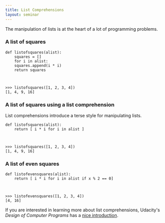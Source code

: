 ```yaml
---
title: List Comprehensions
layout: seminar
---
```


The manipulation of lists is at the heart of a lot of programming problems.

### A list of squares

    def listofsquares(alist):
        squares = []
        for i in alist:
	    squares.append(i * i)
        return squares


    
    >>> listofsquares([1, 2, 3, 4])
    [1, 4, 9, 16]
    
### A list of squares using a list comprehension

List comprehensions introduce a terse style for manipulating lists. 

    def listofsquares(alist):
        return [ i * i for i in alist ]



    >>> listofsquares([1, 2, 3, 4])
    [1, 4, 9, 16]

### A list of even squares

    def listofevensquares(alist):
        return [ i * i for i in alist if x % 2 == 0]



    >>> listofevensquares([1, 2, 3, 4])
    [4, 16]
    
If you are interested in learning more about list comprehensions, Udacity's *Design of Computer Programs* has a [nice introduction](https://www.udacity.com/course/viewer#!/c-cs212/l-48703331/m-48728207).

